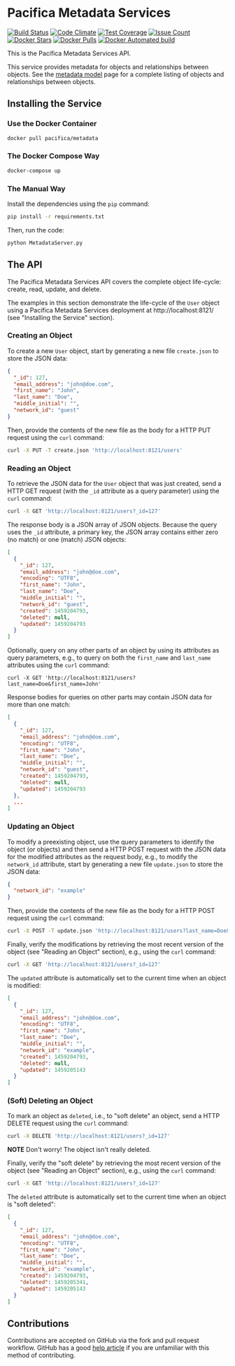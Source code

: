 # Pacifica Metadata Services
[![Build Status](https://travis-ci.org/pacifica/pacifica-metadata.svg?branch=master)](https://travis-ci.org/pacifica/pacifica-metadata)
[![Code Climate](https://codeclimate.com/github/pacifica/pacifica-metadata/badges/gpa.svg)](https://codeclimate.com/github/pacifica/pacifica-metadata)
[![Test Coverage](https://codeclimate.com/github/pacifica/pacifica-metadata/badges/coverage.svg)](https://codeclimate.com/github/pacifica/pacifica-metadata/coverage)
[![Issue Count](https://codeclimate.com/github/pacifica/pacifica-metadata/badges/issue_count.svg)](https://codeclimate.com/github/pacifica/pacifica-metadata)
[![Docker Stars](https://img.shields.io/docker/stars/pacifica/metadata.svg?maxAge=2592000)](https://cloud.docker.com/swarm/pacifica/repository/docker/pacifica/metadata/general)
[![Docker Pulls](https://img.shields.io/docker/pulls/pacifica/metadata.svg?maxAge=2592000)](https://cloud.docker.com/swarm/pacifica/repository/docker/pacifica/metadata/general)
[![Docker Automated build](https://img.shields.io/docker/automated/pacifica/metadata.svg?maxAge=2592000)](https://cloud.docker.com/swarm/pacifica/repository/docker/pacifica/metadata/builds)

This is the Pacifica Metadata Services API.

This service provides metadata for objects and relationships between objects.
See the [metadata model](METADATA_MODEL.md) page for a complete listing of objects and relationships between objects.

## Installing the Service

### Use the Docker Container

```sh
docker pull pacifica/metadata
```

### The Docker Compose Way

```sh
docker-compose up
```

### The Manual Way

Install the dependencies using the `pip` command:

```sh
pip install -r requirements.txt
```

Then, run the code:

```sh
python MetadataServer.py
```

## The API

The Pacifica Metadata Services API covers the complete object life-cycle: create, read, update, and delete.

The examples in this section demonstrate the life-cycle of the `User` object using a Pacifica Metadata Services deployment at http://localhost:8121/ (see "Installing the Service" section).

### Creating an Object

To create a new `User` object, start by generating a new file `create.json` to store the JSON data:

```json
{
  "_id": 127,
  "email_address": "john@doe.com",
  "first_name": "John",
  "last_name": "Doe",
  "middle_initial": "",
  "network_id": "guest"
}
```

Then, provide the contents of the new file as the body for a HTTP PUT request using the `curl` command:

```sh
curl -X PUT -T create.json 'http://localhost:8121/users'
```

### Reading an Object

To retrieve the JSON data for the `User` object that was just created, send a HTTP GET request (with the `_id` attribute as a query parameter) using the `curl` command:

```sh
curl -X GET 'http://localhost:8121/users?_id=127'
```

The response body is a JSON array of JSON objects.
Because the query uses the `_id` attribute, a primary key, the JSON array contains either zero (no match) or one (match) JSON objects:

```json
[
  {
    "_id": 127,
    "email_address": "john@doe.com",
    "encoding": "UTF8",
    "first_name": "John",
    "last_name": "Doe",
    "middle_initial": "",
    "network_id": "guest",
    "created": 1459204793,
    "deleted": null,
    "updated": 1459204793
  }
]
```

Optionally, query on any other parts of an object by using its attributes as query parameters, e.g., to query on both the `first_name` and `last_name` attributes using the `curl` command:

```
curl -X GET 'http://localhost:8121/users?last_name=Doe&first_name=John'
```

Response bodies for queries on other parts may contain JSON data for more than one match:

```json
[
  {
    "_id": 127,
    "email_address": "john@doe.com",
    "encoding": "UTF8",
    "first_name": "John",
    "last_name": "Doe",
    "middle_initial": "",
    "network_id": "guest",
    "created": 1459204793,
    "deleted": null,
    "updated": 1459204793
  },
  ...
]
```

### Updating an Object

To modify a preexisting object, use the query parameters to identify the
object (or objects) and then send a HTTP POST request with the JSON data for the modified attributes as the request body, e.g., to modify the `network_id` attribute, start by generating a new file `update.json` to store the JSON data:

```json
{
  "network_id": "example"
}
```

Then, provide the contents of the new file as the body for a HTTP POST request using the `curl` command:

```sh
curl -X POST -T update.json 'http://localhost:8121/users?last_name=Doe&first_name=John'
```

Finally, verify the modifications by retrieving the most recent version of the object (see "Reading an Object" section), e.g., using the `curl` command:

```sh
curl -X GET 'http://localhost:8121/users?_id=127'
```

The `updated` attribute is automatically set to the current time when an object is modified:

```json
[
  {
    "_id": 127,
    "email_address": "john@doe.com",
    "encoding": "UTF8",
    "first_name": "John",
    "last_name": "Doe",
    "middle_initial": "",
    "network_id": "example",
    "created": 1459204793,
    "deleted": null,
    "updated": 1459205143
  }
]
```

### (Soft) Deleting an Object

To mark an object as `deleted`, i.e., to "soft delete" an object, send a HTTP DELETE request using the `curl` command:

```sh
curl -X DELETE 'http://localhost:8121/users?_id=127'
```

**NOTE** Don't worry! The object isn't really deleted.

Finally, verify the "soft delete" by retrieving the most recent version of the object (see "Reading an Object" section), e.g., using the `curl` command:

```sh
curl -X GET 'http://localhost:8121/users?_id=127'
```

The `deleted` attribute is automatically set to the current time when an object is "soft deleted":

```json
[
  {
    "_id": 127,
    "email_address": "john@doe.com",
    "encoding": "UTF8",
    "first_name": "John",
    "last_name": "Doe",
    "middle_initial": "",
    "network_id": "example",
    "created": 1459204793,
    "deleted": 1459205341,
    "updated": 1459205143
  }
]
```

## Contributions

Contributions are accepted on GitHub via the fork and pull request
workflow.
GitHub has a good [help article](https://help.github.com/articles/using-pull-requests/)
if you are unfamiliar with this method of contributing.
